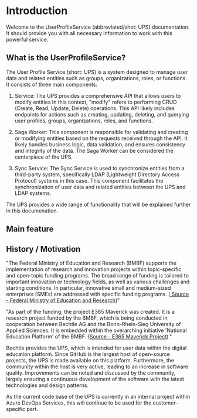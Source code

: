 # Introduction

Welcome to the UserProfileService (abbreviated/shot: UPS) documentation. It should provide you with all necessary information to work with this powerful service.

## What is the UserProfileService?
The User Profile Service (short: UPS) is a system designed to manage user data and related entities such as groups, organizations, roles, or functions. 
It consists of three main components:

1. Service: The UPS provides a comprehensive API that allows users to modify entities
In this context, "modify" refers to performing CRUD (Create, Read, Update, Delete) operations. This API likely includes endpoints for actions such as creating, updating, deleting, and querying user profiles, groups, organizations, roles, and functions.

2. Saga Worker: This component is responsible for validating and creating or modifying entities based on the requests received through the API. It likely handles business logic, data validation, and ensures consistency and integrity of the data. The Saga Worker can be considered the centerpiece of the UPS.

3. Sync Service: The Sync Service is used to synchronize entities from a third-party system, specifically LDAP (Lightweight Directory Access Protocol) systems in this case. This component facilitates the synchronization of user data and related entities between the UPS and LDAP systems.

The UPS provides a wide range of functionality that will be explained further in this documenation.

## Main feature


## History / Motivation
"The Federal Ministry of Education and Research (BMBF) supports the implementation of research and innovation projects within topic-specific and open-topic funding programs. The broad range of funding is tailored to important innovation or technology fields, as well as various challenges and starting conditions. In particular, innovative small and medium-sized enterprises (SMEs) are addressed with specific funding programs. ([ Source - Federal Ministry of Education and Research](https://www.bmbf.de/bmbf/de/forschung/zukunftsstrategie/foerderung-in-der-forschung/foerderung-in-der-forschung_node.html))"

"As part of the funding, the project E365 Maverick was created. It is a research project funded by the BMBF, which is being conducted in cooperation between Bechtle AG and the Bonn-Rhein-Sieg University of Applied Sciences. It is embedded within the overarching initiative 'National Education Platform' of the BMBF. ([Source - E365 Maverick Project](https://www.h-brs.de/de/eagl-digitale-bildungsplattform))."

Bechtle provides the UPS, which is intended for user data within the digital education platform. Since GitHub is the largest host of open-source projects, the UPS is made available on this platform. Furthermore, the community within the host is very active, leading to an increase in software quality. Improvements can be noted and discussed by the community, largely ensuring a continuous development of the software with the latest technologies and design patterns.

As the current code base of the UPS is currently in an internal project within Azure DevOps Services, this will continue to be used for the customer-specific part.